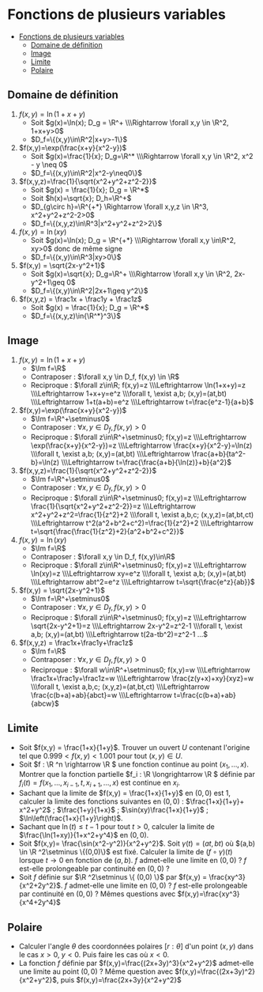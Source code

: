# Fonctions de plusieurs variables

- [Fonctions de plusieurs variables](#fonctions-de-plusieurs-variables)
  - [Domaine de définition](#domaine-de-définition)
  - [Image](#image)
  - [Limite](#limite)
  - [Polaire](#polaire)

## Domaine de définition

1. $f(x,y)=\ln(1+x+y)$
   - Soit $g(x)=\ln(x); D_g = \R^+ \\\Rightarrow \forall x,y \in \R^2, 1+x+y>0$
   - $D_f=\{(x,y)\in\R^2|x+y>-1\}$
1. $f(x,y)=\exp(\frac{x+y}{x^2-y})$
   - Soit $g(x)=\frac{1}{x}; D_g=\R^* \\\Rightarrow \forall x,y \in \R^2, x^2 - y \neq 0$
   - $D_f=\{(x,y)\in\R^2|x^2-y\neq0\}$
1. $f(x,y,z)=\frac{1}{\sqrt{x^2+y^2+z^2-2}}$
   - Soit $g(x) = \frac{1}{x}; D_g = \R^*$
   - Soit $h(x)=\sqrt{x}; D_h=\R^+$
   - $D_{g\circ h}=\R^{+*} \Rightarrow \forall x,y,z \in \R^3, x^2+y^2+z^2-2>0$
   - $D_f=\{(x,y,z)\in\R^3|x^2+y^2+z^2>2\}$
1. $f(x,y) = \ln(xy)$
   - Soit $g(x)=\ln(x); D_g = \R^{+*} \\\Rightarrow \forall x,y \in\R^2, xy>0$ donc de même signe
   - $D_f=\{(x,y)\in\R^3|xy>0\}$
2. $f(x,y) = \sqrt{2x-y^2+1}$
   - Soit $g(x)=\sqrt{x}; D_g=\R^+ \\\Rightarrow \forall x,y \in \R^2, 2x-y^2+1\geq 0$
   - $D_f=\{(x,y)\in\R^2|2x+1\geq y^2\}$
3. $f(x,y,z) = \frac1x + \frac1y + \frac1z$
   - Soit $g(x) = \frac{1}{x}; D_g = \R^*$
   - $D_f=\{(x,y,z)\in{\R^*}^3\}$

## Image

1. $f(x,y)=\ln(1+x+y)$
   - $\Im f=\R$
   - Contraposer : $\forall x,y \in D_f, f(x,y) \in \R$
   - Reciproque : $\forall z\in\R; f(x,y)=z \\\Leftrightarrow \ln(1+x+y)=z \\\Leftrightarrow 1+x+y=e^z \\\forall t, \exist a,b; (x,y)=(at,bt) \\\Leftrightarrow 1+t(a+b)=e^z \\\Leftrightarrow t=\frac{e^z-1}{a+b}$
1. $f(x,y)=\exp(\frac{x+y}{x^2-y})$
   - $\Im f=\R^+\setminus0$
   - Contraposer : $\forall x,y \in D_f, f(x,y)>0$
   - Reciproque : $\forall z\in\R^+\setminus0; f(x,y)=z \\\Leftrightarrow \exp(\frac{x+y}{x^2-y})=z \\\Leftrightarrow \frac{x+y}{x^2-y}=\ln(z) \\\forall t, \exist a,b; (x,y)=(at,bt) \\\Leftrightarrow \frac{a+b}{ta^2-b}=\ln(z) \\\Leftrightarrow t=\frac{\frac{a+b}{\ln(z)}+b}{a^2}$
1. $f(x,y,z)=\frac{1}{\sqrt{x^2+y^2+z^2-2}}$
   - $\Im f=\R^+\setminus0$
   - Contraposer : $\forall x,y \in D_f, f(x,y)>0$
   - Reciproque : $\forall z\in\R^+\setminus0; f(x,y)=z \\\Leftrightarrow \frac{1}{\sqrt{x^2+y^2+z^2-2}}=z \\\Leftrightarrow x^2+y^2+z^2=\frac{1}{z^2}+2 \\\forall t, \exist a,b,c; (x,y,z)=(at,bt,ct) \\\Leftrightarrow t^2(a^2+b^2+c^2)=\frac{1}{z^2}+2 \\\Leftrightarrow t=\sqrt{\frac{\frac{1}{z^2}+2}{a^2+b^2+c^2}}$
1. $f(x,y) = \ln(xy)$
   - $\Im f=\R$
   - Contraposer : $\forall x,y \in D_f, f(x,y)\in\R$
   - Reciproque : $\forall z\in\R^+\setminus0; f(x,y)=z \\\Leftrightarrow \ln(xy)=z \\\Leftrightarrow xy=e^z \\\forall t, \exist a,b; (x,y)=(at,bt) \\\Leftrightarrow abt^2=e^z \\\Leftrightarrow t=\sqrt{\frac{e^z}{ab}}$
1. $f(x,y) = \sqrt{2x-y^2+1}$
   - $\Im f=\R^+\setminus0$
   - Contraposer : $\forall x,y \in D_f, f(x,y)>0$
   - Reciproque : $\forall z\in\R^+\setminus0; f(x,y)=z \\\Leftrightarrow \sqrt{2x-y^2+1}=z \\\Leftrightarrow 2x-y^2=z^2-1 \\\forall t, \exist a,b; (x,y)=(at,bt) \\\Leftrightarrow t(2a-tb^2)=z^2-1 ...$
1. $f(x,y,z) = \frac1x+\frac1y+\frac1z$
   - $\Im f=\R$
   - Contraposer : $\forall x,y \in D_f, f(x,y)>0$
   - Reciproque : $\forall w\in\R^+\setminus0; f(x,y)=w \\\Leftrightarrow \frac1x+\frac1y+\frac1z=w \\\Leftrightarrow \frac{z(y+x)+xy}{xyz}=w \\\forall t, \exist a,b,c; (x,y,z)=(at,bt,ct) \\\Leftrightarrow \frac{c(b+a)+ab}{abct}=w \\\Leftrightarrow t=\frac{c(b+a)+ab}{abcw}$

## Limite

- Soit $f(x,y) = \frac{1+x}{1+y}$. Trouver un ouvert $U$ contenant l'origine tel que $0.999 < f(x,y) < 1.001$ pour tout $(x,y) \in U$.
- Soit $f : \R ^n \rightarrow \R $ une fonction continue au point $(x_1,\ldots,x)$.
Montrer que la fonction partielle $f_i : \R  \longrightarrow \R $ définie par $f_i(t) = f(x_1,\ldots,x_{i-1},t,x_{i+1},\ldots,x)$ est continue en $x_i$.
- Sachant que la limite de $f(x,y) = \frac{1+x}{1+y}$ en $(0,0)$ est $1$, calculer la limite des fonctions suivantes en $(0,0)$ : $\frac{1+x}{1+y}+ x^2+y^2$ ; $\frac{1+y}{1+x}$ ;   $\sin(xy)\frac{1+x}{1+y}$ ; $\ln\left(\frac{1+x}{1+y}\right)$.
- Sachant que $\ln(t) \le t-1$ pour tout $t>0$, calculer la limite de $\frac{\ln(1+xy)}{1+x^2+y^4}$ en $(0,0)$.
- Soit $f(x,y)= \frac{\sin(x^2-y^2)}{x^2+y^2}$. Soit $\gamma(t) = (at,bt)$ où $(a,b) \in \R ^2\setminus \{(0,0)\}$ est fixé. Calculer la limite de $(f \circ \gamma)(t)$ lorsque $t\to0$ en fonction de $(a,b)$. $f$ admet-elle une limite en $(0,0)$ ?  $f$ est-elle prolongeable par continuité en $(0,0)$ ?
- Soit $f$ définie sur $\R ^2\setminus \{ (0,0) \}$ par $f(x,y) = \frac{xy^3}{x^2+2y^2}$. $f$ admet-elle une limite en $(0,0)$ ? $f$ est-elle prolongeable par continuité en $(0,0)$ ? Mêmes questions avec $f(x,y)=\frac{xy^3}{x^4+2y^4}$

## Polaire

- Calculer l'angle $\theta$ des coordonnées polaires $[r:\theta]$ d'un point $(x,y)$ dans le cas $x>0$, $y <0$. Puis faire les cas où $x<0$.
- La fonction $f$ définie par $f(x,y)=\frac{(2x+3y)^3}{x^2+y^2}$ admet-elle une limite au point $(0,0)$ ? Même question avec $f(x,y)=\frac{(2x+3y)^2}{x^2+y^2}$, puis $f(x,y)=\frac{2x+3y}{x^2+y^2}$
